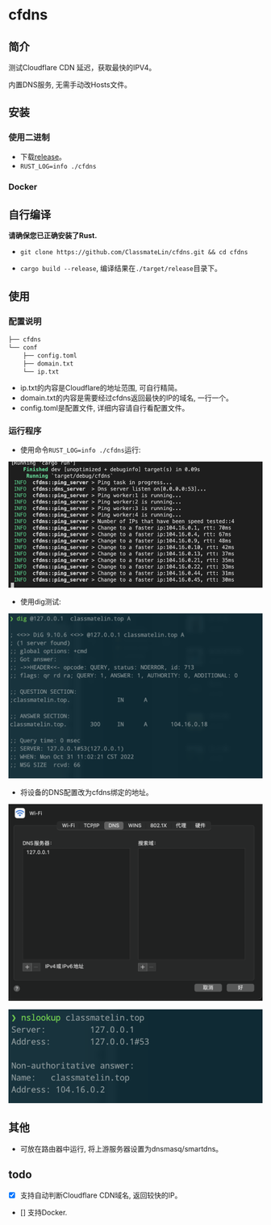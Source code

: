 # cfdns

## 简介

测试Cloudflare CDN 延迟，获取最快的IPV4。

内置DNS服务, 无需手动改Hosts文件。

## 安装

### 使用二进制

- 下载[release](https://github.com/ClassmateLin/cfdns/releases)。
- `RUST_LOG=info ./cfdns`

### Docker


## 自行编译

**请确保您已正确安装了Rust.**

- `git clone https://github.com/ClassmateLin/cfdns.git && cd cfdns`

- `cargo build --release`, 编译结果在`./target/release`目录下。


## 使用

### 配置说明

``` 
├── cfdns
└── conf
    ├── config.toml
    ├── domain.txt
    └── ip.txt
```

- ip.txt的内容是Cloudflare的地址范围, 可自行精简。
- domain.txt的内容是需要经过cfdns返回最快的IP的域名, 一行一个。
- config.toml是配置文件, 详细内容请自行看配置文件。


### 运行程序

- 使用命令`RUST_LOG=info ./cfdns`运行:

![runing](./docs/imgs/running.png)

- 使用dig测试:

![dig](./docs/imgs/dig.png)

- 将设备的DNS配置改为cfdns绑定的地址。

![setting](./docs/imgs/setting.png)

![result](./docs/imgs/result.png)



## 其他

- 可放在路由器中运行, 将上游服务器设置为dnsmasq/smartdns。

## todo

- [x] 支持自动判断Cloudflare CDN域名, 返回较快的IP。
- [] 支持Docker.